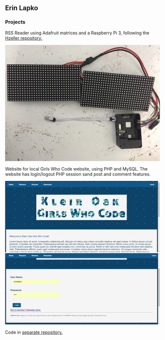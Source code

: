 ## Erin Lapko


### Projects

RSS Reader using Adafruit matrices and a Raspberry Pi 3, following the <a href="https://github.com/hzeller/rpi-rgb-led-matrix">Hzeller repository.</a>

<img src="IMG_1470.JPG">


Website for local Girls Who Code website, using PHP and MySQL.
The website has login/logout PHP session sand post and comment features.
  

<img src="MainPage.PNG">
<img src="LoginPage.PNG">

Code in <a href="https://github.com/erinlapko/KO-GWC-Website">separate repository.</a>



